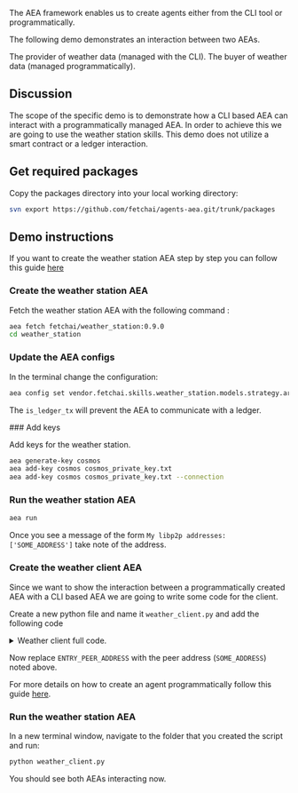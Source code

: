 The AEA framework enables us to create agents either from the CLI tool or programmatically.

The following demo demonstrates an interaction between two AEAs.

The provider of weather data (managed with the CLI).
The buyer of weather data (managed programmatically).

## Discussion

The scope of the specific demo is to demonstrate how a CLI based AEA can interact with a programmatically managed AEA. In order 
to achieve this we are going to use the weather station skills. 
This demo does not utilize a smart contract or a ledger interaction. 

## Get required packages

Copy the packages directory into your local working directory:

``` bash
svn export https://github.com/fetchai/agents-aea.git/trunk/packages
```

## Demo instructions

If you want to create the weather station AEA step by step you can follow this guide <a href='/weather-skills/'>here</a>

### Create the weather station AEA

Fetch the weather station AEA with the following command :

``` bash
aea fetch fetchai/weather_station:0.9.0
cd weather_station
```

### Update the AEA configs

In the terminal change the configuration:
``` bash
aea config set vendor.fetchai.skills.weather_station.models.strategy.args.is_ledger_tx False --type bool
```
The `is_ledger_tx` will prevent the AEA to communicate with a ledger.

### Add keys

Add keys for the weather station.
``` bash
aea generate-key cosmos
aea add-key cosmos cosmos_private_key.txt
aea add-key cosmos cosmos_private_key.txt --connection
```

### Run the weather station AEA
``` bash
aea run
```

Once you see a message of the form `My libp2p addresses: ['SOME_ADDRESS']` take note of the address.

### Create the weather client AEA

Since we want to show the interaction between a programmatically created AEA with a CLI based AEA we are going to write some code for the client.

Create a new python file and name it `weather_client.py` and add the following code

<details><summary>Weather client full code.</summary>

``` python
import logging
import os
import sys
from typing import cast

from aea import AEA_DIR
from aea.aea import AEA
from aea.configurations.base import ConnectionConfig, PublicId
from aea.crypto.cosmos import CosmosCrypto
from aea.crypto.helpers import COSMOS_PRIVATE_KEY_FILE, create_private_key
from aea.crypto.wallet import Wallet
from aea.identity.base import Identity
from aea.protocols.base import Protocol
from aea.registries.resources import Resources
from aea.skills.base import Skill

from packages.fetchai.connections.ledger.connection import LedgerConnection
from packages.fetchai.connections.p2p_libp2p.connection import P2PLibp2pConnection
from packages.fetchai.connections.soef.connection import SOEFConnection
from packages.fetchai.skills.weather_client.strategy import Strategy

API_KEY = "TwiCIriSl0mLahw17pyqoA"
SOEF_ADDR = "soef.fetch.ai"
SOEF_PORT = 9002
ENTRY_PEER_ADDRESS = (
    "/dns4/127.0.0.1/tcp/9000/p2p/16Uiu2HAmAzvu5uNbcnD2qaqrkSULhJsc6GJUg3iikWerJkoD72pr"
)
ROOT_DIR = os.getcwd()

logger = logging.getLogger("aea")
logging.basicConfig(stream=sys.stdout, level=logging.INFO)


def run():
    # Create a private key
    create_private_key(CosmosCrypto.identifier)

    # Set up the wallet, identity and (empty) resources
    wallet = Wallet(
        private_key_paths={CosmosCrypto.identifier: COSMOS_PRIVATE_KEY_FILE},
        connection_private_key_paths={CosmosCrypto.identifier: COSMOS_PRIVATE_KEY_FILE},
    )
    identity = Identity("my_aea", address=wallet.addresses.get(CosmosCrypto.identifier))
    resources = Resources()

    # specify the default routing for some protocols
    default_routing = {
        PublicId.from_str("fetchai/ledger_api:0.1.0"): LedgerConnection.connection_id,
        PublicId.from_str("fetchai/oef_search:0.3.0"): SOEFConnection.connection_id,
    }
    default_connection = SOEFConnection.connection_id

    # create the AEA
    my_aea = AEA(
        identity,
        wallet,
        resources,
        default_connection=default_connection,
        default_routing=default_routing,
    )

    # Add the default protocol (which is part of the AEA distribution)
    default_protocol = Protocol.from_dir(os.path.join(AEA_DIR, "protocols", "default"))
    resources.add_protocol(default_protocol)

    # Add the signing protocol (which is part of the AEA distribution)
    signing_protocol = Protocol.from_dir(os.path.join(AEA_DIR, "protocols", "signing"))
    resources.add_protocol(signing_protocol)

    # Add the ledger_api protocol
    ledger_api_protocol = Protocol.from_dir(
        os.path.join(os.getcwd(), "packages", "fetchai", "protocols", "ledger_api",)
    )
    resources.add_protocol(ledger_api_protocol)

    # Add the oef_search protocol
    oef_protocol = Protocol.from_dir(
        os.path.join(os.getcwd(), "packages", "fetchai", "protocols", "oef_search",)
    )
    resources.add_protocol(oef_protocol)

    # Add the fipa protocol
    fipa_protocol = Protocol.from_dir(
        os.path.join(os.getcwd(), "packages", "fetchai", "protocols", "fipa",)
    )
    resources.add_protocol(fipa_protocol)

    # Add the LedgerAPI connection
    configuration = ConnectionConfig(connection_id=LedgerConnection.connection_id)
    ledger_api_connection = LedgerConnection(
        configuration=configuration, identity=identity
    )
    resources.add_connection(ledger_api_connection)

    # Add the P2P connection
    configuration = ConnectionConfig(
        connection_id=P2PLibp2pConnection.connection_id,
        delegate_uri="127.0.0.1:11001",
        entry_peers=[ENTRY_PEER_ADDRESS],
        local_uri="127.0.0.1:9001",
        log_file="libp2p_node.log",
        public_uri="127.0.0.1:9001",
    )
    p2p_connection = P2PLibp2pConnection(
        configuration=configuration,
        identity=identity,
        crypto_store=wallet.connection_cryptos,
    )
    resources.add_connection(p2p_connection)

    # Add the SOEF connection
    configuration = ConnectionConfig(
        api_key=API_KEY,
        soef_addr=SOEF_ADDR,
        soef_port=SOEF_PORT,
        restricted_to_protocols={PublicId.from_str("fetchai/oef_search:0.3.0")},
        connection_id=SOEFConnection.connection_id,
    )
    soef_connection = SOEFConnection(configuration=configuration, identity=identity)
    resources.add_connection(soef_connection)

    # Add the error and weather_client skills
    error_skill = Skill.from_dir(
        os.path.join(AEA_DIR, "skills", "error"), agent_context=my_aea.context
    )
    weather_skill = Skill.from_dir(
        os.path.join(ROOT_DIR, "packages", "fetchai", "skills", "weather_client"),
        agent_context=my_aea.context,
    )

    strategy = cast(Strategy, weather_skill.models.get("strategy"))
    strategy._is_ledger_tx = False

    for skill in [error_skill, weather_skill]:
        resources.add_skill(skill)

    # Run the AEA
    try:
        logger.info("STARTING AEA NOW!")
        my_aea.start()
    except KeyboardInterrupt:
        logger.info("STOPPING AEA NOW!")
        my_aea.stop()


if __name__ == "__main__":
    run()
```
</details>

Now replace `ENTRY_PEER_ADDRESS` with the peer address (`SOME_ADDRESS`) noted above.

For more details on how to create an agent programmatically follow this guide <a href='/build-aea-programmatically/'>here</a>.

### Run the weather station AEA

In a new terminal window, navigate to the folder that you created the script and run:
``` bash
python weather_client.py
```

You should see both AEAs interacting now.
